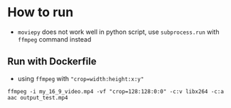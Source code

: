 # How to run
* `moviepy` does not work well in python script, use `subprocess.run` with `ffmpeg` command instead

## Run with Dockerfile
* using `ffmpeg` with `"crop=width:height:x:y"`
```
ffmpeg -i my_16_9_video.mp4 -vf "crop=128:128:0:0" -c:v libx264 -c:a aac output_test.mp4
```



